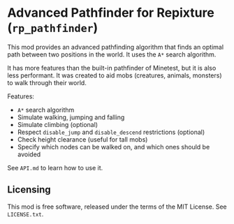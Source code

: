# Advanced Pathfinder for Repixture (`rp_pathfinder`)

This mod provides an advanced pathfinding algorithm that finds
an optimal path between two positions in the world. It uses the
`A*` search algorithm.

It has more features than the built-in pathfinder of Minetest,
but it is also less performant. It was created to aid mobs (creatures,
animals, monsters) to walk through their world.

Features:

* `A*` search algorithm
* Simulate walking, jumping and falling
* Simulate climbing (optional)
* Respect `disable_jump` and `disable_descend` restrictions (optional)
* Check height clearance (useful for tall mobs)
* Specify which nodes can be walked on, and which ones should be avoided

See `API.md` to learn how to use it.

## Licensing

This mod is free software, released under the terms of the MIT License.
See `LICENSE.txt`.
